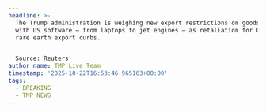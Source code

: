 ```yaml
---
headline: >-
  The Trump administration is weighing new export restrictions on goods made
  with US software — from laptops to jet engines — as retaliation for China’s
  rare earth export curbs.


  Source: Reuters
author_name: TMP Live Team
timestamp: '2025-10-22T16:53:46.965163+00:00'
tags:
  - BREAKING
  - TMP NEWS
---
```


